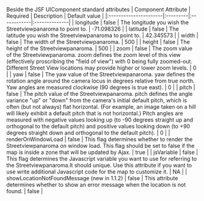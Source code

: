 Beside the JSF UIComponent standard attributes
| Component Attribute   | Required | Description | Default value |
|:----------------------|:---------|:------------|:--------------|
| longitude | false | The longitude you wish the Streetviewpanaroma to point to. | -71.098326 |
| latitude | false | The latitude you wish the Streetviewpanaroma to point to. | 42.345573 |
| width | false | The width of the Streetviewpanaroma. | 500 |
| height | false | The height of the Streetviewpanaroma. | 500 |
| zoom | false | The zoom value of the Streetviewpanaroma. zoom defines the zoom level of this view (effectively proscribing the "field of view") with 0 being fully zoomed-out. Different Street View locations may provide higher or lower zoom levels. | 0 |
| yaw | false | The yaw value of the Streetviewpanaroma. yaw defines the rotation angle around the camera locus in degrees relative from true north. Yaw angles are measured clockwise (90 degrees is true east). | 0 |
| pitch | false | The pitch value of the Streetviewpanaroma. pitch defines the angle variance "up" or "down" from the camera's initial default pitch, which is often (but not always) flat horizontal. (For example, an image taken on a hill will likely exhibit a default pitch that is not horizontal.) Pitch angles are measured with negative values looking up (to -90 degrees straight up and orthogonal to the default pitch) and positive values looking down (to +90 degrees straight down and orthogonal to the default pitch). | 0 |
| renderOnWindowLoad | false | This flag determines whether to render the Streetviewpanaroma on window load. This flag should be set to false if the map is inside a zone that will be updated by Ajax. | true |
| jsVariable | false | This flag determines the Javascript variable you want to use for referring to the Streetviewpanaroma.It should unique. Use this attribute if you want to use write additional Javascript code for the map to customize it. | NA |
| showLocationNotFoundMessage (new in 1.1.2) | false | This attribute determines whether to show an error message when the location is not found. | false |